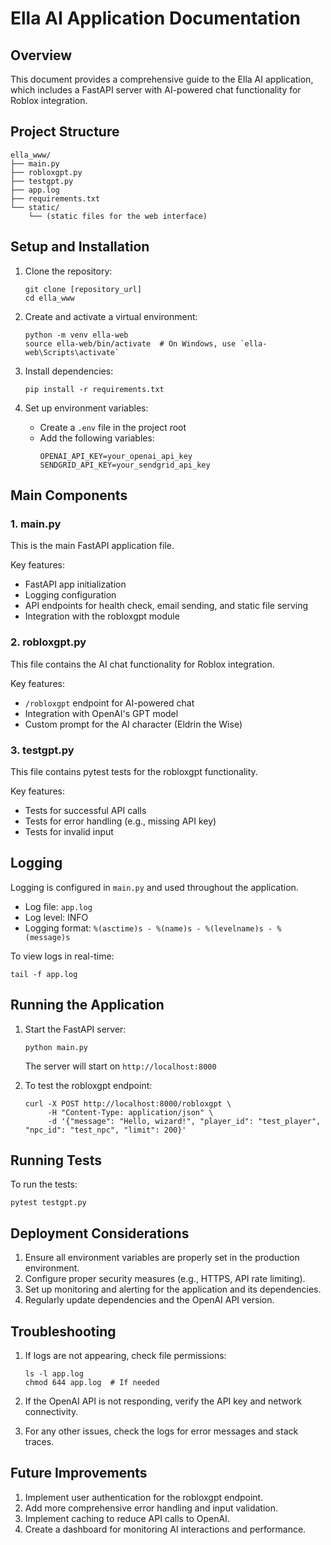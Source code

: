 # Ella AI Application Documentation

## Overview
This document provides a comprehensive guide to the Ella AI application, which includes a FastAPI server with AI-powered chat functionality for Roblox integration.

## Project Structure
```
ella_www/
├── main.py
├── robloxgpt.py
├── testgpt.py
├── app.log
├── requirements.txt
└── static/
    └── (static files for the web interface)
```

## Setup and Installation

1. Clone the repository:
   ```
   git clone [repository_url]
   cd ella_www
   ```

2. Create and activate a virtual environment:
   ```
   python -m venv ella-web
   source ella-web/bin/activate  # On Windows, use `ella-web\Scripts\activate`
   ```

3. Install dependencies:
   ```
   pip install -r requirements.txt
   ```

4. Set up environment variables:
   - Create a `.env` file in the project root
   - Add the following variables:
     ```
     OPENAI_API_KEY=your_openai_api_key
     SENDGRID_API_KEY=your_sendgrid_api_key
     ```

## Main Components

### 1. main.py
This is the main FastAPI application file.

Key features:
- FastAPI app initialization
- Logging configuration
- API endpoints for health check, email sending, and static file serving
- Integration with the robloxgpt module

### 2. robloxgpt.py
This file contains the AI chat functionality for Roblox integration.

Key features:
- `/robloxgpt` endpoint for AI-powered chat
- Integration with OpenAI's GPT model
- Custom prompt for the AI character (Eldrin the Wise)

### 3. testgpt.py
This file contains pytest tests for the robloxgpt functionality.

Key features:
- Tests for successful API calls
- Tests for error handling (e.g., missing API key)
- Tests for invalid input

## Logging
Logging is configured in `main.py` and used throughout the application.

- Log file: `app.log`
- Log level: INFO
- Logging format: `%(asctime)s - %(name)s - %(levelname)s - %(message)s`

To view logs in real-time:
```
tail -f app.log
```

## Running the Application

1. Start the FastAPI server:
   ```
   python main.py
   ```
   The server will start on `http://localhost:8000`

2. To test the robloxgpt endpoint:
   ```
   curl -X POST http://localhost:8000/robloxgpt \
        -H "Content-Type: application/json" \
        -d '{"message": "Hello, wizard!", "player_id": "test_player", "npc_id": "test_npc", "limit": 200}'
   ```

## Running Tests

To run the tests:
```
pytest testgpt.py
```

## Deployment Considerations

1. Ensure all environment variables are properly set in the production environment.
2. Configure proper security measures (e.g., HTTPS, API rate limiting).
3. Set up monitoring and alerting for the application and its dependencies.
4. Regularly update dependencies and the OpenAI API version.

## Troubleshooting

1. If logs are not appearing, check file permissions:
   ```
   ls -l app.log
   chmod 644 app.log  # If needed
   ```

2. If the OpenAI API is not responding, verify the API key and network connectivity.

3. For any other issues, check the logs for error messages and stack traces.

## Future Improvements

1. Implement user authentication for the robloxgpt endpoint.
2. Add more comprehensive error handling and input validation.
3. Implement caching to reduce API calls to OpenAI.
4. Create a dashboard for monitoring AI interactions and performance.